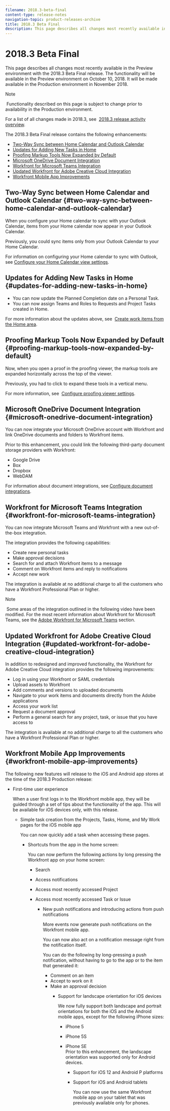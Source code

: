 ```yaml
---
filename: 2018.3-beta-final
content-type: release-notes
navigation-topic: product-releases-archive
title: 2018.3 Beta Final
description: This page describes all changes most recently available in the Preview environment with the 2018.3 Beta Final release. The functionality will be available in the Preview environment on October 10, 2018. It will be made available in the Production environment in November 2018.
---
```


# 2018.3 Beta Final

This page describes all changes most recently available in the Preview environment with the 2018.3 Beta Final release.&nbsp;The functionality will be available in the Preview environment on October 10, 2018. It will be made available in&nbsp;the Production environment in November 2018.

>[!NOTE]
>
>&nbsp;Functionality described on this page is subject to change prior to availability in the Production environment.

For a list of all changes made in 2018.3, see&nbsp; [2018.3 release activity overview](../../../../product-announcements/product-releases/quarterly-release-archive/2018.3-release-activity/2018.3-release-activity-overview.md).

The 2018.3 Beta Final release contains the following enhancements:

* [Two-Way Sync between Home Calendar and Outlook Calendar](#two-way-sync-between-home-calendar-and-outlook-calendar) 
* [Updates for Adding New Tasks in Home](#updates-for-adding-new-tasks-in-home) 
* [Proofing Markup Tools Now Expanded by Default](#proofing-markup-tools-now-expanded-by-default) 
* [Microsoft OneDrive Document Integration](#microsoft-onedrive-document-integration) 
* [Workfront for Microsoft Teams Integration](#workfront-for-microsoft-teams-integration) 
* [Updated Workfront for Adobe Creative Cloud Integration](#updated-workfront-for-adobe-creative-cloud-integration) 
* [Workfront Mobile App Improvements](#workfront-mobile-app-improvements)

## Two-Way Sync between Home Calendar and Outlook Calendar {#two-way-sync-between-home-calendar-and-outlook-calendar}

When you configure your Home calendar to sync with your Outlook Calendar, items from your Home calendar now appear in your Outlook Calendar.

Previously, you could sync items only from your Outlook Calendar to your Home Calendar.

For information on configuring your Home calendar to sync with Outlook, see [Configure your Home Calendar view settings](../../../../workfront-basics/using-home/using-the-home-area/configure-home-calendar-view.md).

<!--WRITER
<iframe class="mt-media" src="assets/294461769?title=0&byline=0&portrait=0" width="640px" height="360px" frameborder="0" allowfullscreen></iframe>
-->

## Updates for Adding New Tasks in Home {#updates-for-adding-new-tasks-in-home}

* You can now update the Planned Completion date on a Personal Task.
* You can now assign Teams and Roles to Requests and Project Tasks created in Home.

For more information about the updates above, see&nbsp; [Create work items from the Home area](../../../../workfront-basics/using-home/using-the-home-area/create-work-items-in-home.md).

## Proofing Markup Tools Now Expanded by Default {#proofing-markup-tools-now-expanded-by-default}

Now, when you open a proof in the proofing viewer, the markup tools are expanded horizontally across the top of the viewer.

Previously, you had to click to expand these tools in a vertical menu.

For more information, see&nbsp; [Configure proofing viewer settings](../../../../review-and-approve-work/proofing/reviewing-proofs-within-workfront/configure-proofing-viewer-settings.md).

## Microsoft OneDrive Document Integration {#microsoft-onedrive-document-integration}

You can now integrate your Microsoft OneDrive account with Workfront and link OneDrive documents and folders to Workfront items.

Prior to this enhancement, you could link the following third-party document storage providers with Workfront:

* Google Drive
* Box
* Dropbox
* WebDAM

For information about document integrations, see [Configure document integrations](../../../../administration-and-setup/configure-integrations/configure-document-integrations.md).

<!--WRITER
<iframe class="mt-media" src="assets/294150243?title=0&byline=0&portrait=0" width="640px" height="360px" frameborder="0" allowfullscreen></iframe>
-->

## Workfront for Microsoft Teams Integration {#workfront-for-microsoft-teams-integration}

You can now integrate Microsoft Teams and Workfront with a new out-of-the-box integration.

The integration provides the following capabilities:

* Create new personal tasks
* Make approval decisions
* Search for and attach Workfront items to a message
* Comment on Workfront items and reply to notifications
* Accept new work

The integration is available&nbsp;at no additional charge to all the customers who have a Workfront Professional Plan or higher.

>[!NOTE]
>
>&nbsp;Some areas of the integration outlined in the following video have been modified. For the most recent information about Workfront for Microsoft Teams, see the [Adobe Workfront for Microsoft Teams](../../../../workfront-integrations-and-apps/using-workfront-with-microsoft-teams/use-workfront-with-ms-teams.md) section.

<!--WRITER
<iframe class="mt-media" src="assets/294151489?title=0&byline=0&portrait=0" width="640px" height="360px" frameborder="0" allowfullscreen></iframe>
-->

## Updated Workfront for Adobe Creative Cloud Integration {#updated-workfront-for-adobe-creative-cloud-integration}

In addition to redesigned and improved functionality, the Workfront for Adobe Creative Cloud integration provides the following improvements:

* Log in using your Workfront or SAML credentials
* Upload assets to Workfront
* Add comments and versions to uploaded documents
* Navigate to your work items and documents directly from the Adobe applications
* Access your work list
* Request a document approval
* Perform a general search for any project, task, or issue that you have access to

The integration is available&nbsp;at no additional charge to all the customers who have a Workfront Professional Plan or higher.

<!--WRITER
<iframe class="mt-media" src="assets/294152089?title=0&byline=0&portrait=0" width="640px" height="360px" frameborder="0" allowfullscreen></iframe>
-->

## Workfront Mobile App Improvements {#workfront-mobile-app-improvements}

The following new features will release to the iOS and Android app stores at the time of the 2018.3 Production release:

* First-time user experience

  When a user first logs in to the Workfront mobile app, they will be guided through a set of tips about the functionality of the app. This will be available for iOS devices only, with this release.

  <!--WRITER
<iframe class="mt-media" src="assets/292737705?title=0&byline=0&portrait=0" width="640px" height="360px" frameborder="0" allowfullscreen></iframe>
--> 

* Simple task creation from the Projects, Tasks, Home, and My Work pages for the iOS mobile app

  You can now quickly add a task when accessing these pages.

  <!--WRITER
<iframe class="mt-media" src="assets/294158716?title=0&byline=0&portrait=0" width="640px" height="360px" frameborder="0" allowfullscreen></iframe>
--> 

* Shortcuts from the app in the home screen:

  You can now perform the following actions by long pressing the Workfront app on your home screen:

   * Search
   * Access notifications
   * Access most recently accessed Project&nbsp;
   * Access most recently accessed Task or Issue

     <!--WRITER
<iframe class="mt-media" src="assets/292750165?title=0&byline=0&portrait=0" width="640px" height="360px" frameborder="0" allowfullscreen></iframe>
-->

* New push notifications and introducing actions from push notifications

  More events now generate push notifications on the Workfront mobile app.

  You can now also act on a notification message right from the notification itself.

  You can do the following by long-pressing a push notification, without having to go to the app or to the item that generated it:

   * Comment on an item
   * Accept to work on it
   * Make an approval decision  
     <!--WRITER
<iframe class="mt-media" src="assets/292748937?title=0&byline=0&portrait=0" width="640px" height="360px" frameborder="0" allowfullscreen></iframe>
-->

* Support for landscape orientation for iOS devices

  We now fully support both landscape and portrait orientations for both the iOS and the Android mobile apps, except for the following iPhone sizes:

   * iPhone 5
   * iPhone 5S
   * iPhone SE   
     Prior to this enhancement, the landscape orientation was supported only for Android devices.

     <!--WRITER
<iframe class="mt-media" src="assets/292730062?title=0&byline=0&portrait=0" width="640px" height="360px" frameborder="0" allowfullscreen></iframe>
-->

* Support for iOS 12 and Android P platforms
* Support for iOS and Android tablets

  You can now use the same Workfront mobile app on your tablet that was previously available only for phones.

  <!--WRITER
<iframe class="mt-media" src="assets/292746917?title=0&byline=0&portrait=0" width="640px" height="360px" frameborder="0" allowfullscreen></iframe>
-->

